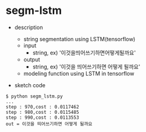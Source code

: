 segm-lstm
===

- description
  - string segmentation using LSTM(tensorflow)
  - input
    - string, ex) '이것을띄어쓰기하면어떻게될까요'
  - output
    - string, ex) '이것을 띄어쓰기하면 어떻게 될까요' 
  - modeling function using LSTM in tensorflow

- sketch code
```
$ python segm_lstm.py
...
step : 970,cost : 0.0117462
step : 980,cost : 0.0115485
step : 990,cost : 0.0113553
out = 이것을 띄어쓰기하면 어떻게 될까요
```

